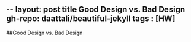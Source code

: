 --
layout: post
title Good Design vs. Bad Design
gh-repo: daattali/beautiful-jekyll
tags : [HW]
--

##Good Design vs. Bad Design

